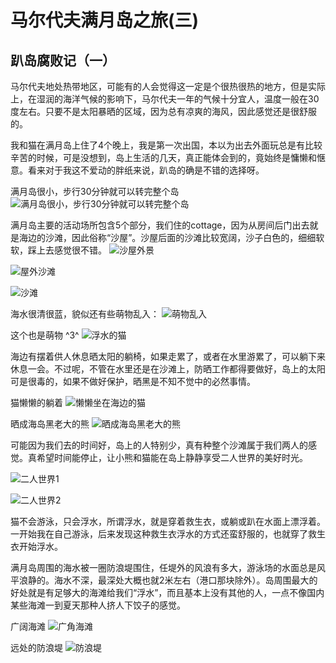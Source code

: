 # 马尔代夫满月岛之旅(三)

## 趴岛腐败记（一）

马尔代夫地处热带地区，可能有的人会觉得这一定是个很热很热的地方，但是实际上，在湿润的海洋气候的影响下，马尔代夫一年的气候十分宜人，温度一般在30度左右。只要不是太阳暴晒的区域，因为总有凉爽的海风，因此感觉还是很舒服的。

我和猫在满月岛上住了4个晚上，我是第一次出国，本以为出去外面玩总是有比较辛苦的时候，可是没想到，岛上生活的几天，真正能体会到的，竟始终是慵懒和惬意。看来对于我这不爱动的胖纸来说，趴岛的确是不错的选择呀。

满月岛很小，步行30分钟就可以转完整个岛
![满月岛很小，步行30分钟就可以转完整个岛](https://raw.githubusercontent.com/akira-cn/blog/gh-pages/pics/fullmoon_map.jpg)

满月岛主要的活动场所包含5个部分，我们住的cottage，因为从房间后门出去就是海边的沙滩，因此俗称“沙屋”。沙屋后面的沙滩比较宽阔，沙子白色的，细细软软，踩上去感觉很不错。
![沙屋外景](https://raw.githubusercontent.com/akira-cn/blog/gh-pages/pics/%E5%B1%8B%E5%A4%96%E7%9A%84%E6%B2%99%E6%BB%A9.jpg)

![屋外沙滩](https://raw.githubusercontent.com/akira-cn/blog/gh-pages/pics/%E5%B1%8B%E5%A4%96%E7%9A%84%E6%B2%99%E6%BB%A9_2.JPG)

![沙滩](https://raw.githubusercontent.com/akira-cn/blog/gh-pages/pics/%E6%B2%99%E6%BB%A9%E3%80%81%E8%93%9D%E8%89%B2%E6%B5%B7%E6%B0%B4.jpg)

海水很清很蓝，貌似还有些萌物乱入：
![萌物乱入](https://raw.githubusercontent.com/akira-cn/blog/gh-pages/pics/%E8%90%8C%E7%89%A9%E4%B9%B1%E5%85%A5.jpg)

这个也是萌物 ^3^
![浮水的猫](https://raw.githubusercontent.com/akira-cn/blog/gh-pages/pics/%E6%B5%AE%E6%B0%B4%E7%9A%84%E7%8C%AB.jpg)

海边有摆着供人休息晒太阳的躺椅，如果走累了，或者在水里游累了，可以躺下来休息一会。不过呢，不管在水里还是在沙滩上，防晒工作都得要做好，岛上的太阳可是很毒的，如果不做好保护，晒黑是不知不觉中的必然事情。

猫懒懒的躺着
![懒懒坐在海边的猫](https://github.com/akira-cn/blog/blob/gh-pages/pics/%E5%9C%A8%E6%B5%B7%E8%BE%B9%E6%87%92%E6%87%92%E6%99%92%E5%A4%AA%E9%98%B3%E7%9A%84%E7%8C%AB.jpg?raw=1)

晒成海岛黑老大的熊
![晒成海岛黑老大的熊](https://github.com/akira-cn/blog/blob/gh-pages/pics/%E5%B2%9B%E4%B8%8A%E7%9A%84%E9%BB%91%E8%80%81%E5%A4%A7.jpg?raw=1)

可能因为我们去的时间好，岛上的人特别少，真有种整个沙滩属于我们两人的感觉。真希望时间能停止，让小熊和猫能在岛上静静享受二人世界的美好时光。

![二人世界1](https://github.com/akira-cn/blog/blob/gh-pages/pics/time3.jpg?raw=1)

![二人世界2](https://github.com/akira-cn/blog/blob/gh-pages/pics/time1.jpg?raw=1)

猫不会游泳，只会浮水，所谓浮水，就是穿着救生衣，或躺或趴在水面上漂浮着。一开始我在自己游泳，后来发现这种救生衣浮水的方式还蛮舒服的，也就穿了救生衣开始浮水。

满月岛周围的海水被一圈防浪堤围住，任堤外的风浪有多大，游泳场的水面总是风平浪静的。海水不深，最深处大概也就2米左右（港口那块除外）。岛周围最大的好处就是有足够大的海滩给我们“浮水”，而且基本上没有其他的人，一点不像国内某些海滩一到夏天那种人挤人下饺子的感觉。

广阔海滩
![广角海滩](https://github.com/akira-cn/blog/blob/gh-pages/pics/广角海滩.jpg?raw=1)

远处的防浪堤
![防浪堤](https://github.com/akira-cn/blog/blob/gh-pages/pics/%E8%BF%9C%E5%A4%84%E9%98%B2%E6%B5%AA%E5%A0%A4.JPG?raw=1)


